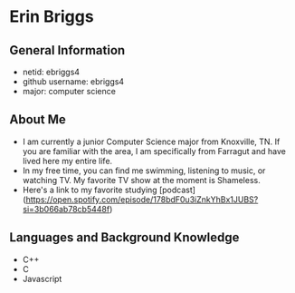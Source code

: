 # Erin Briggs

## General Information
- netid: ebriggs4
- github username: ebriggs4
- major: computer science

## About Me
- I am currently a junior Computer Science major from Knoxville, TN. If you are familiar with the area, I am specifically from Farragut and have lived here my entire life.
- In my free time, you can find me swimming, listening to music, or watching TV. My favorite TV show at the moment is Shameless.
- Here's a link to my favorite studying [podcast] (https://open.spotify.com/episode/178bdF0u3iZnkYhBx1JUBS?si=3b066ab78cb5448f)

## Languages and Background Knowledge
- C++
- C
- Javascript
